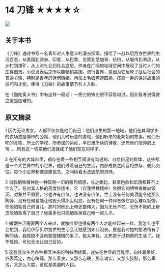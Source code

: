 # 14 刀锋 ★★★★☆

![](14%20%E5%88%80%E9%94%8B%20%E2%98%85%E2%98%85%E2%98%85%E2%98%85%E2%98%86/2E0D7AEC-29BC-40EC-B1BE-1F2C2A716EB5.png)

## 关于本书

《刀锋》通过书写一名青年对人生意义的漫长探索，描绘了一战以后西方世界的生活百态，从美国到欧洲、印度，从巴黎、伦敦到芝加哥、纽约，从城市到海滨，从乡村到煤矿，从上流社会到社会底层，作者在广阔的地域空间中展现了当时人们的生存图景。小说发表后之所以能畅销美国，流行世界，是因为它反映了战后社会的普遍心理，特别是青年的迷惘情绪，再加上毛姆老道圆熟、技高一筹的讲述故事的技巧和才能，使得《刀锋》的故事情节引人入胜。

在《迦陀奥义书》中有这样一段话：一把刀的锋刃很不容易越过，因此智者说得救之道是困难的。

## 原文摘录

1 因为无论男女，人都不仅仅是他们自己：他们出生的那一地域，他们在其间学步的农场或是城市的公寓，他们儿时玩耍的游戏，他们听来的老奶奶的故事，他们所吃的食物、所上的学校、所参加的运动、平日里所读的诗歌，还有他们信仰的上帝……所有这一切把他们造就成了他们现在的样子。

2 在所有的大城市里，都存在着一些相互间没有沟通的、自给自足的群体，这些都是一个大世界中的小世界，他们过着自己的生活，内部成员之间互相依存、彼此交往，每个小世界都像是座孤岛，之间隔着无法通航的海峡。

3 自我牺牲精神是一种压倒一切的强烈情感，与之相比，甚至色欲和饥饿都算不上什么了。在对其人格的高度张扬中，它（自我牺牲精神）会把它的牺牲者推向毁灭。对象并不重要，它也许有价值，也许没有价值。世上没有任何美酒能令他那么陶醉，没有任何爱能让他毁灭得那么彻底，没有任何一种罪恶像它那么难以抵御。在他牺牲自己的当儿，那时的他比上帝还要伟大，因为无处不在、无所不能的上帝怎能牺牲得了自己？他最多也只能牺牲掉自己唯一的儿子。

4 婚姻生活需要两个人来过，就像吵架也得有两个人才能吵起来一样。我怎么也不会想到，我给伊莎贝尔提供的生活会让她感到如此沮丧。要是我对她的想法稍有了解的话，我就绝不会向她提结婚的事了。她太年轻，太热衷于过物质的生活了。我不怪她，可也无法让自己妥协。

5 这芸芸众生为各种相互冲突的利益困扰着，迷失在世界的混乱里，向往着美好，外表笃定，内心踌躇，那么善良，又那么心硬，那么诚实，又那么狡黠，那么卑劣，又那么大度，这就是美国的人民。